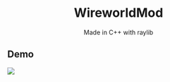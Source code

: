 <h1 align="center">WireworldMod</h1>
<p align="center">Made in C++ with raylib</p>

## Demo
<img src="https://raw.githubusercontent.com/Datavorous/WireworldMod/main/demo.gif">
